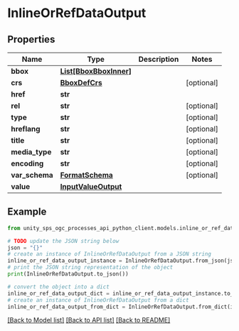 # InlineOrRefDataOutput


## Properties

Name | Type | Description | Notes
------------ | ------------- | ------------- | -------------
**bbox** | [**List[BboxBboxInner]**](BboxBboxInner.md) |  |
**crs** | [**BboxDefCrs**](BboxDefCrs.md) |  | [optional]
**href** | **str** |  |
**rel** | **str** |  | [optional]
**type** | **str** |  | [optional]
**hreflang** | **str** |  | [optional]
**title** | **str** |  | [optional]
**media_type** | **str** |  | [optional]
**encoding** | **str** |  | [optional]
**var_schema** | [**FormatSchema**](FormatSchema.md) |  | [optional]
**value** | [**InputValueOutput**](InputValueOutput.md) |  |

## Example

```python
from unity_sps_ogc_processes_api_python_client.models.inline_or_ref_data_output import InlineOrRefDataOutput

# TODO update the JSON string below
json = "{}"
# create an instance of InlineOrRefDataOutput from a JSON string
inline_or_ref_data_output_instance = InlineOrRefDataOutput.from_json(json)
# print the JSON string representation of the object
print(InlineOrRefDataOutput.to_json())

# convert the object into a dict
inline_or_ref_data_output_dict = inline_or_ref_data_output_instance.to_dict()
# create an instance of InlineOrRefDataOutput from a dict
inline_or_ref_data_output_from_dict = InlineOrRefDataOutput.from_dict(inline_or_ref_data_output_dict)
```
[[Back to Model list]](../README.md#documentation-for-models) [[Back to API list]](../README.md#documentation-for-api-endpoints) [[Back to README]](../README.md)
